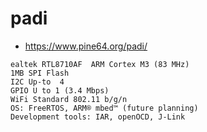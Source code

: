 # padi

* https://www.pine64.org/padi/


```
ealtek RTL8710AF  ARM Cortex M3 (83 MHz)
1MB SPI Flash
I2C Up-to  4
GPIO U to 1 (3.4 Mbps)
WiFi Standard 802.11 b/g/n
OS: FreeRTOS, ARM® mbed™ (future planning)
Development tools: IAR, openOCD, J-Link
```
